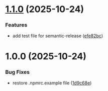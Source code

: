 # [1.1.0](https://github.com/kingteza/crud-component/compare/v1.0.66...v1.1.0) (2025-10-24)


### Features

* add test file for semantic-release ([efe82bc](https://github.com/kingteza/crud-component/commit/efe82bc653656cdadca92cf13d09330dfad78938))

# 1.0.0 (2025-10-24)


### Bug Fixes

* restore .npmrc.example file ([1d9c68e](https://github.com/kingteza/crud-component/commit/1d9c68ef6a53993eb420079161670fe16801abff))
